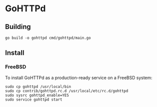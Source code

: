 # GoHTTPd

## Building

```shell
go build -o gohttpd cmd/gohttpd/main.go
```

## Install

### FreeBSD

To install GoHTTPd as a production-ready service on a FreeBSD system:

```shell
sudo cp gohttpd /usr/local/bin
sudo cp contrib/gohttpd.rc.d /usr/local/etc/rc.d/gohttpd
sudo sysrc gohttpd_enable=YES
sudo service gohttpd start
```
